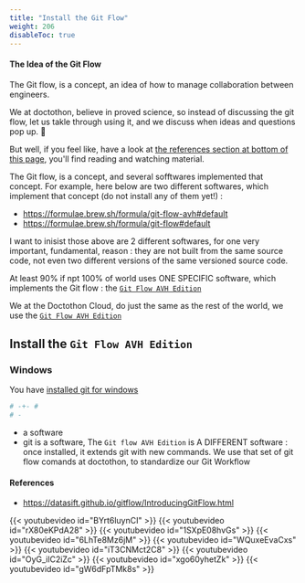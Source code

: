 ```yaml
---
title: "Install the Git Flow"
weight: 206
disableToc: true
---
```



#### The Idea of the Git Flow

The Git flow, is a concept, an idea of how to manage collaboration between engineers.

We at doctothon, believe in proved science, so instead of discussing the git flow, let us takle through using it, and we discuss when ideas and questions pop up. :hammer:

But well, if you feel like, have a look at [the references section at bottom of this page](/en/getincloudteam/6.install-git-flow/#references), you'll find reading and watching material.

The Git flow, is a concept, and several sofftwares implemented that concept. For example, here below are two different softwares, which implement that concept (do not install any of them yet!) :
* https://formulae.brew.sh/formula/git-flow-avh#default
* https://formulae.brew.sh/formula/git-flow#default

I want to inisist those above are 2 different softwares, for one very important, fundamental, reason : they are not built from the same source code, not even two different versions of the same versioned source code.


At least 90% if npt 100% of world uses ONE SPECIFIC software, which implements the Git flow : the [`Git Flow AVH Edition`](https://github.com/petervanderdoes/gitflow-avh)

We at the Doctothon Cloud, do just the same as the rest of the world, we use the [`Git Flow AVH Edition`](https://github.com/petervanderdoes/gitflow-avh)

## Install the `Git Flow AVH Edition`

### Windows

You have [installed git for windows](/fr/gitworkflows/install-git/)

```bash
# -+- #
# -

```


* a software
* git is a software, The `Git flow AVH Edition` is A DIFFERENT software : once installed, it extends git with new commands. We use that set of git flow comands at doctothon, to standardize our Git Workflow


#### References

* https://datasift.github.io/gitflow/IntroducingGitFlow.html


{{< youtubevideo id="BYrt6luynCI" >}}
{{< youtubevideo id="rX80eKPdA28" >}}
{{< youtubevideo id="1SXpE08hvGs" >}}
{{< youtubevideo id="6LhTe8Mz6jM" >}}
{{< youtubevideo id="WQuxeEvaCxs" >}}
{{< youtubevideo id="iT3CNMct2C8" >}}
{{< youtubevideo id="OyG_ilC2iZc" >}}
{{< youtubevideo id="xgo60yhetZk" >}}
{{< youtubevideo id="gW6dFpTMk8s" >}}
